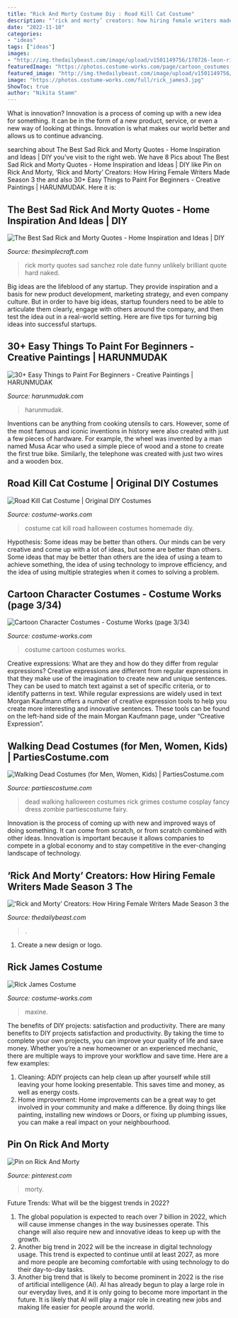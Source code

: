 ```yaml
---
title: "Rick And Morty Costume Diy : Road Kill Cat Costume"
description: "‘rick and morty’ creators: how hiring female writers made season 3 the"
date: "2022-11-10"
categories:
- "ideas"
tags: ["ideas"]
images:
- "http://img.thedailybeast.com/image/upload/v1501149756/170726-leon-rick-morty-tease2_ko0dug.jpg"
featuredImage: "https://photos.costume-works.com/page/cartoon_costumes-3.jpg"
featured_image: "http://img.thedailybeast.com/image/upload/v1501149756/170726-leon-rick-morty-tease2_ko0dug.jpg"
image: "https://photos.costume-works.com/full/rick_james3.jpg"
ShowToc: true
author: "Nikita Stamm"
---
```



What is innovation?
Innovation is a process of coming up with a new idea for something. It can be in the form of a new product, service, or even a new way of looking at things. Innovation is what makes our world better and allows us to continue advancing.

	

		
searching about The Best Sad Rick and Morty Quotes - Home Inspiration and Ideas | DIY you've visit to the right web. We have 8 Pics about The Best Sad Rick and Morty Quotes - Home Inspiration and Ideas | DIY like Pin on Rick And Morty, ‘Rick and Morty’ Creators: How Hiring Female Writers Made Season 3 the and also 30+ Easy Things to Paint For Beginners - Creative Paintings | HARUNMUDAK. Here it is:
		
    
## The Best Sad Rick And Morty Quotes - Home Inspiration And Ideas | DIY

<img loading=lazy src="https://thesimplecraft.com/wp-content/uploads/2019/08/sad-rick-and-morty-quotes-fresh-12-best-images-about-rick-and-morty-on-pinterest-of-sad-rick-and-morty-quotes.jpg" onerror="this.onerror=null;this.src='https://tse2.mm.bing.net/th?id=OIP.mZHzT0sSxK3s0z0xH3QKGgHaFj&amp;pid=15.1';" alt="The Best Sad Rick and Morty Quotes - Home Inspiration and Ideas | DIY">

_Source: thesimplecraft.com_

>rick morty quotes sad sanchez role date funny unlikely brilliant quote hard naked. 

	

Big ideas are the lifeblood of any startup. They provide inspiration and a basis for new product development, marketing strategy, and even company culture. But in order to have big ideas, startup founders need to be able to articulate them clearly, engage with others around the company, and then test the idea out in a real-world setting. Here are five tips for turning big ideas into successful startups.

    
## 30+ Easy Things To Paint For Beginners - Creative Paintings | HARUNMUDAK

<img loading=lazy src="https://harunmudak.com/wp-content/uploads/2020/05/things-to-paint-easy-for-beginners-2-768x918.jpeg" onerror="this.onerror=null;this.src='https://tse1.mm.bing.net/th?id=OIP.iKYy483vMwmdVh4pGK7hswHaI2&amp;pid=15.1';" alt="30+ Easy Things to Paint For Beginners - Creative Paintings | HARUNMUDAK">

_Source: harunmudak.com_

>harunmudak. 

	

Inventions can be anything from cooking utensils to cars. However, some of the most famous and iconic inventions in history were also created with just a few pieces of hardware. For example, the wheel was invented by a man named Musa Acar who used a simple piece of wood and a stone to create the first true bike. Similarly, the telephone was created with just two wires and a wooden box.

    
## Road Kill Cat Costume | Original DIY Costumes

<img loading=lazy src="https://photos.costume-works.com/full/road_kill_cat.jpg" onerror="this.onerror=null;this.src='https://tse4.mm.bing.net/th?id=OIP.3W-vtEkiz_W1i-gvLJ2iWgHaKk&amp;pid=15.1';" alt="Road Kill Cat Costume | Original DIY Costumes">

_Source: costume-works.com_

>costume cat kill road halloween costumes homemade diy. 

	

Hypothesis: Some ideas may be better than others.
Our minds can be very creative and come up with a lot of ideas, but some are better than others. Some ideas that may be better than others are the idea of using a team to achieve something, the idea of using technology to improve efficiency, and the idea of using multiple strategies when it comes to solving a problem.

    
## Cartoon Character Costumes - Costume Works (page 3/34)

<img loading=lazy src="https://photos.costume-works.com/page/cartoon_costumes-3.jpg" onerror="this.onerror=null;this.src='https://tse3.mm.bing.net/th?id=OIP.9KopQwCeCEzvvJ9u6_XyswHaQt&amp;pid=15.1';" alt="Cartoon Character Costumes - Costume Works (page 3/34)">

_Source: costume-works.com_

>costume cartoon costumes works. 

	

Creative expressions: What are they and how do they differ from regular expressions?
Creative expressions are different from regular expressions in that they make use of the imagination to create new and unique sentences. They can be used to match text against a set of specific criteria, or to identify patterns in text.
While regular expressions are widely used in text Morgan Kaufmann offers a number of creative expression tools to help you create more interesting and innovative sentences. These tools can be found on the left-hand side of the main Morgan Kaufmann page, under “Creative Expression”.

    
## Walking Dead Costumes (for Men, Women, Kids) | PartiesCostume.com

<img loading=lazy src="http://www.partiescostume.com/wp-content/uploads/2016/02/Rick-Walking-Dead-Costume.jpg" onerror="this.onerror=null;this.src='https://tse1.mm.bing.net/th?id=OIP.wkzCWqxld-VoH9KB_Gy7xwHaJ4&amp;pid=15.1';" alt="Walking Dead Costumes (for Men, Women, Kids) | PartiesCostume.com">

_Source: partiescostume.com_

>dead walking halloween costumes rick grimes costume cosplay fancy dress zombie partiescostume fairy. 

	

Innovation is the process of coming up with new and improved ways of doing something. It can come from scratch, or from scratch combined with other ideas. Innovation is important because it allows companies to compete in a global economy and to stay competitive in the ever-changing landscape of technology.

    
## ‘Rick And Morty’ Creators: How Hiring Female Writers Made Season 3 The

<img loading=lazy src="http://img.thedailybeast.com/image/upload/v1501149756/170726-leon-rick-morty-tease2_ko0dug.jpg" onerror="this.onerror=null;this.src='https://tse2.mm.bing.net/th?id=OIP.0cOBTCmOdq8OPOcztKldpAHaEK&amp;pid=15.1';" alt="‘Rick and Morty’ Creators: How Hiring Female Writers Made Season 3 the">

_Source: thedailybeast.com_

>. 

	

1. Create a new design or logo.

    
## Rick James Costume

<img loading=lazy src="https://photos.costume-works.com/full/rick_james3.jpg" onerror="this.onerror=null;this.src='https://tse1.mm.bing.net/th?id=OIP.lagSb8Xqco0m32gQK4ATZwHaPP&amp;pid=15.1';" alt="Rick James Costume">

_Source: costume-works.com_

>maxine. 

	

The benefits of DIY projects: satisfaction and productivity.
There are many benefits to DIY projects satisfaction and productivity. By taking the time to complete your own projects, you can improve your quality of life and save money. Whether you’re a new homeowner or an experienced mechanic, there are multiple ways to improve your workflow and save time. Here are a few examples: 
1. Cleaning: ADIY projects can help clean up after yourself while still leaving your home looking presentable. This saves time and money, as well as energy costs. 
2. Home improvement: Home improvements can be a great way to get involved in your community and make a difference. By doing things like painting, installing new windows or Doors, or fixing up plumbing issues, you can make a real impact on your neighbourhood. 

    
## Pin On Rick And Morty

<img loading=lazy src="https://i.pinimg.com/originals/dd/7f/98/dd7f984f371ed28d9d83f1c0ce1d481a.jpg" onerror="this.onerror=null;this.src='https://tse3.mm.bing.net/th?id=OIP.SPdvA4GoL___HsWlkrk-GQHaLL&amp;pid=15.1';" alt="Pin on Rick And Morty">

_Source: pinterest.com_

>morty. 

	

Future Trends: What will be the biggest trends in 2022?
1. The global population is expected to reach over 7 billion in 2022, which will cause immense changes in the way businesses operate. This change will also require new and innovative ideas to keep up with the growth.
2. Another big trend in 2022 will be the increase in digital technology usage. This trend is expected to continue until at least 2027, as more and more people are becoming comfortable with using technology to do their day-to-day tasks.
3. Another big trend that is likely to become prominent in 2022 is the rise of artificial intelligence (AI). AI has already begun to play a large role in our everyday lives, and it is only going to become more important in the future. It is likely that AI will play a major role in creating new jobs and making life easier for people around the world.

